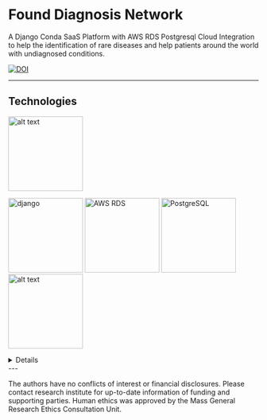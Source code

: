 # Found Diagnosis Network
A Django Conda SaaS Platform with AWS RDS Postgresql Cloud Integration to help the identification of rare diseases and help patients around the world with undiagnosed conditions.

[![DOI](https://zenodo.org/badge/DOI/10.5281/zenodo.3885971.svg)](https://doi.org/10.5281/zenodo.3885971)

--- 

## Technologies
 
 
 <div width="50%" height="auto"><img src="https://pandas.pydata.org/static/img/partners/anaconda.svg" alt="alt text" height="150px"></div>
 
 <p><span>
 <img src="https://www.djangoproject.com/m/img/logos/django-logo-negative.png" alt="django" height="150px">
 <img src="https://www.gliffy.com/hubfs/Amazon-RDS_dark-bg.svg" alt="AWS RDS" height="150px">
 <img src="https://cdn.iconscout.com/icon/free/png-512/postgresql-11-1175122.png" alt="PostgreSQL" height="150px"> 
 <img src="https://www.clipartmax.com/png/full/147-1474351_javascript-icon.png" alt="alt text" height="150px"> 
 </span>
 </p>
 
<details>
  
  ### Links
- [Django](https://www.djangoproject.com/)
- [Conda](https://docs.conda.io/en/latest/)
- [Python](https://www.python.org/)
- [AWS RDS](https://aws.amazon.com/rds/)
- [PostgreSQL](https://aws.amazon.com/rds/postgresql/)
- [Javascript](https://www.javascript.com/)
</details>
  ---
  
The authors have no conflicts of interest or financial disclosures. Please contact research institute for up-to-date information of funding and supporting parties. Human ethics was approved by the Mass General Research Ethics Consultation Unit.

